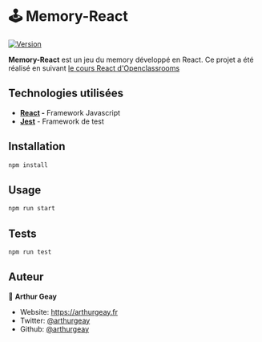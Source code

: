 # 🕹 Memory-React
[![Version](https://img.shields.io/npm/v/memory.svg)](https://www.npmjs.com/package/memory)

**Memory-React** est un jeu du memory développé en React.
Ce projet a été réalisé en suivant [le cours React d'Openclassrooms](https://openclassrooms.com/fr/courses/4664381-realisez-une-application-web-avec-react-js)


## Technologies utilisées

- **[React](https://fr.reactjs.org/) -** Framework Javascript 
- **[Jest](https://jestjs.io/)** - Framework de test 

## Installation

```sh
npm install
```

## Usage

```sh
npm run start
```

## Tests

```sh
npm run test
```

## Auteur

👤 **Arthur Geay**

* Website: https://arthurgeay.fr
* Twitter: [@arthurgeay](https://twitter.com/arthurgeay)
* Github: [@arthurgeay](https://github.com/arthurgeay)
